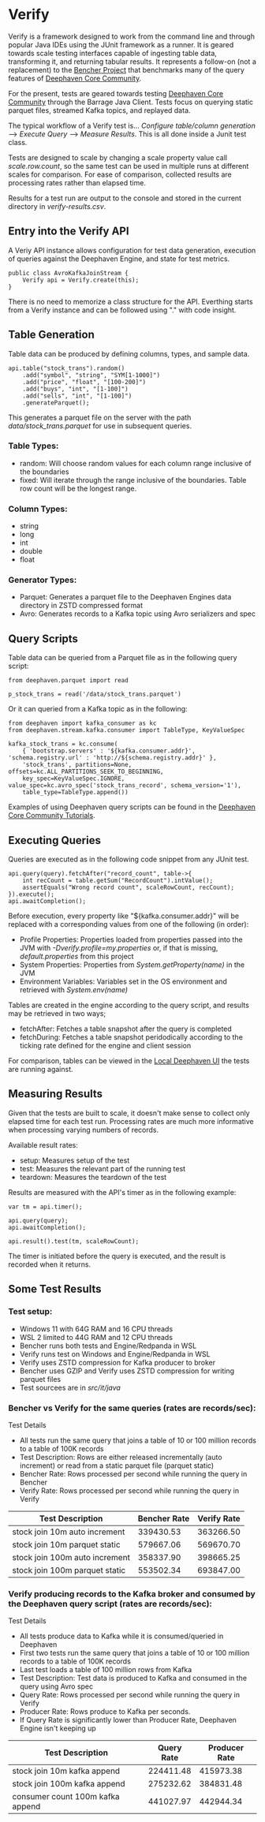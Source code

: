 # Verify #

Verify is a framework designed to work from the command line and through popular Java IDEs using the JUnit framework as a runner.  It is geared towards scale testing interfaces capable of ingesting table data, transforming it, and returning tabular results.  It represents a follow-on (not a replacement) to the [Bencher Project](https://github.com/deephaven/bencher) that benchmarks many of the query features of [Deephaven Core Community](https://deephaven.io/community/).

For the present, tests are geared towards testing [Deephaven Core Community](https://deephaven.io/community/) through the Barrage Java Client.  Tests focus on querying static parquet files, streamed Kafka topics, and replayed data.

The typical workflow of a Verify test is... *Configure table/column generation* --> *Execute Query* --> *Measure Results*.  This is all done inside a Junit test class.

Tests are designed to scale by changing a scale property value call *scale.row.count*, so the same test can be used in multiple runs at different scales for comparison.  For ease of comparison, collected results are processing rates rather than elapsed time.

Results for a test run are output to the console and stored in the current directory in *verify-results.csv*.

## Entry into the Verify API
A Veriy API instance allows configuration for test data generation, execution of queries against the Deephaven Engine, and state for test metrics.
````
public class AvroKafkaJoinStream {
	Verify api = Verify.create(this);
}
````
There is no need to memorize a class structure for the API.  Everthing starts from a Verify instance and can be followed using "." with code insight.

## Table Generation
Table data can be produced by defining columns, types, and sample data.
````
api.table("stock_trans").random()
	.add("symbol", "string", "SYM[1-1000]")
	.add("price", "float", "[100-200]")
	.add("buys", "int", "[1-100]")
	.add("sells", "int", "[1-100]")
	.generateParquet();
````
This generates a parquet file on the server with the path *data/stock_trans.parquet* for use in subsequent queries.
### Table Types:
- random: Will choose random values for each column range inclusive of the boundaries
- fixed: Will iterate through the range inclusive of the boundaries.  Table row count will be the longest range.

### Column Types:
- string
- long
- int
- double
- float

### Generator Types:
- Parquet: Generates a parquet file to the Deephaven Engines data directory in ZSTD compressed format
- Avro: Generates records to a Kafka topic using Avro serializers and spec

## Query Scripts
Table data can be queried from a Parquet file as in the following query script:
````
from deephaven.parquet import read

p_stock_trans = read('/data/stock_trans.parquet')	
````
Or it can queried from a Kafka topic as in the following:
````
from deephaven import kafka_consumer as kc
from deephaven.stream.kafka.consumer import TableType, KeyValueSpec
		
kafka_stock_trans = kc.consume(
	{ 'bootstrap.servers' : '${kafka.consumer.addr}', 'schema.registry.url' : 'http://${schema.registry.addr}' },
	'stock_trans', partitions=None, offsets=kc.ALL_PARTITIONS_SEEK_TO_BEGINNING,
	key_spec=KeyValueSpec.IGNORE, value_spec=kc.avro_spec('stock_trans_record', schema_version='1'),
	table_type=TableType.append())
````
Examples of using Deephaven query scripts can be found in the [Deephaven Core Community Tutorials](https://deephaven.io/core/docs/tutorials/tutorial/).

## Executing Queries
Queries are executed as in the following code snippet from any JUnit test.
````
api.query(query).fetchAfter("record_count", table->{
	int recCount = table.getSum("RecordCount").intValue();
	assertEquals("Wrong record count", scaleRowCount, recCount);
}).execute();
api.awaitCompletion();
````
Before execution, every property like "${kafka.consumer.addr}" will be replaced with a corresponding values from one of the following (in order):
- Profile Properties: Properties loaded from properties passed into the JVM with *-Dverify.profile=my.properties* or, if that is missing, *default.properties* from this project
- System Properties: Properties from *System.getProperty(name)* in the JVM
- Environment Variables: Variables set in the OS environment and retrieved with *System.env(name)*

Tables are created in the engine according to the query script, and results may be retrieved in two ways;
- fetchAfter: Fetches a table snapshot after the query is completed
- fetchDuring: Fetches a table snapshot peridodically according to the ticking rate defined for the engine and client session

For comparison, tables can be viewed in the [Local Deephaven UI](http://localhost:10000/ide) the tests are running against.

## Measuring Results
Given that the tests are built to scale, it doesn't make sense to collect only elapsed time for each test run.  Processing rates are much more informative when processing varying numbers of records.

Available result rates:
- setup: Measures setup of the test
- test: Measures the relevant part of the running test
- teardown: Measures the teardown of the test

Results are measured with the API's timer as in the following example:
````
var tm = api.timer();

api.query(query);
api.awaitCompletion();

api.result().test(tm, scaleRowCount);
````
The timer is initiated before the query is executed, and the result is recorded when it returns.

## Some Test Results

### Test setup:
- Windows 11 with 64G RAM and 16 CPU threads
- WSL 2 limited to 44G RAM and 12 CPU threads
- Bencher runs both tests and Engine/Redpanda in WSL
- Verify runs test on Windows and Engine/Redpanda in WSL
- Verify uses ZSTD compression for Kafka producer to broker
- Bencher uses GZIP and Verify uses ZSTD compression for writing parquet files
- Test sourcees are in *src/it/java*

### Bencher vs Verify for the same queries (rates are records/sec):
Test Details
- All tests run the same query that joins a table of 10 or 100 million records to a table of 100K records
- Test Description: Rows are either released incrementally (auto increment) or read from a static parquet file (parquet static)
- Bencher Rate: Rows processed per second while running the query in Bencher
- Verify Rate: Rows processed per second while running the query in Verify

|Test Description|Bencher Rate|Verify Rate|
|----------------|------------|-----------|
|stock join 10m auto increment|339430.53|363266.50|
|stock join 10m parquet static|579667.06|569670.70|
|stock join 100m auto increment|358337.90|398665.25|
|stock join 100m parquet static|553502.34|693847.00|

### Verify producing records to the Kafka broker and consumed by the Deephaven query script (rates are records/sec):
Test Details
- All tests produce data to Kafka while it is consumed/queried in Deephaven
- First two tests run the same query that joins a table of 10 or 100 million records to a table of 100K records
- Last test loads a table of 100 million rows from Kafka
- Test Description: Test data is produced to Kafka and consumed in the query using Avro spec
- Query Rate: Rows processed per second while running the query in Verify
- Producer Rate: Rows produce to Kafka per seconds. 
- If Query Rate is significantly lower than Producer Rate, Deephaven Engine isn't keeping up

|Test Description|Query Rate|Producer Rate|
|----------------|-----------|-------------|
|stock join 10m kafka append|224411.48|415973.38|
|stock join 100m kafka append|275232.62|384831.48|
|consumer count 100m kafka append|441027.97|442944.34|



